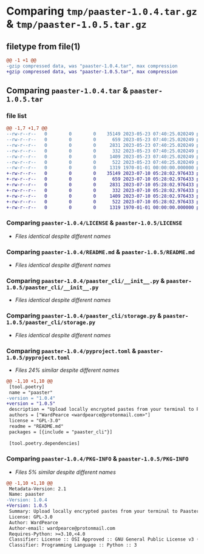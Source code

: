 # Comparing `tmp/paaster-1.0.4.tar.gz` & `tmp/paaster-1.0.5.tar.gz`

## filetype from file(1)

```diff
@@ -1 +1 @@
-gzip compressed data, was "paaster-1.0.4.tar", max compression
+gzip compressed data, was "paaster-1.0.5.tar", max compression
```

## Comparing `paaster-1.0.4.tar` & `paaster-1.0.5.tar`

### file list

```diff
@@ -1,7 +1,7 @@
--rw-r--r--   0        0        0    35149 2023-05-23 07:40:25.020249 paaster-1.0.4/LICENSE
--rw-r--r--   0        0        0      659 2023-05-23 07:40:25.020249 paaster-1.0.4/README.md
--rw-r--r--   0        0        0     2831 2023-05-23 07:40:25.020249 paaster-1.0.4/paaster_cli/__init__.py
--rw-r--r--   0        0        0      332 2023-05-23 07:40:25.020249 paaster-1.0.4/paaster_cli/misc.py
--rw-r--r--   0        0        0     1409 2023-05-23 07:40:25.020249 paaster-1.0.4/paaster_cli/storage.py
--rw-r--r--   0        0        0      522 2023-05-23 07:40:25.020249 paaster-1.0.4/pyproject.toml
--rw-r--r--   0        0        0     1319 1970-01-01 00:00:00.000000 paaster-1.0.4/PKG-INFO
+-rw-r--r--   0        0        0    35149 2023-07-10 05:28:02.976433 paaster-1.0.5/LICENSE
+-rw-r--r--   0        0        0      659 2023-07-10 05:28:02.976433 paaster-1.0.5/README.md
+-rw-r--r--   0        0        0     2831 2023-07-10 05:28:02.976433 paaster-1.0.5/paaster_cli/__init__.py
+-rw-r--r--   0        0        0      332 2023-07-10 05:28:02.976433 paaster-1.0.5/paaster_cli/misc.py
+-rw-r--r--   0        0        0     1409 2023-07-10 05:28:02.976433 paaster-1.0.5/paaster_cli/storage.py
+-rw-r--r--   0        0        0      522 2023-07-10 05:28:02.976433 paaster-1.0.5/pyproject.toml
+-rw-r--r--   0        0        0     1319 1970-01-01 00:00:00.000000 paaster-1.0.5/PKG-INFO
```

### Comparing `paaster-1.0.4/LICENSE` & `paaster-1.0.5/LICENSE`

 * *Files identical despite different names*

### Comparing `paaster-1.0.4/README.md` & `paaster-1.0.5/README.md`

 * *Files identical despite different names*

### Comparing `paaster-1.0.4/paaster_cli/__init__.py` & `paaster-1.0.5/paaster_cli/__init__.py`

 * *Files identical despite different names*

### Comparing `paaster-1.0.4/paaster_cli/storage.py` & `paaster-1.0.5/paaster_cli/storage.py`

 * *Files identical despite different names*

### Comparing `paaster-1.0.4/pyproject.toml` & `paaster-1.0.5/pyproject.toml`

 * *Files 24% similar despite different names*

```diff
@@ -1,10 +1,10 @@
 [tool.poetry]
 name = "paaster"
-version = "1.0.4"
+version = "1.0.5"
 description = "Upload locally encrypted pastes from your terminal to Paaster"
 authors = ["WardPearce <wardpearce@protonmail.com>"]
 license = "GPL-3.0"
 readme = "README.md"
 packages = [{include = "paaster_cli"}]
 
 [tool.poetry.dependencies]
```

### Comparing `paaster-1.0.4/PKG-INFO` & `paaster-1.0.5/PKG-INFO`

 * *Files 5% similar despite different names*

```diff
@@ -1,10 +1,10 @@
 Metadata-Version: 2.1
 Name: paaster
-Version: 1.0.4
+Version: 1.0.5
 Summary: Upload locally encrypted pastes from your terminal to Paaster
 License: GPL-3.0
 Author: WardPearce
 Author-email: wardpearce@protonmail.com
 Requires-Python: >=3.10,<4.0
 Classifier: License :: OSI Approved :: GNU General Public License v3 (GPLv3)
 Classifier: Programming Language :: Python :: 3
```

